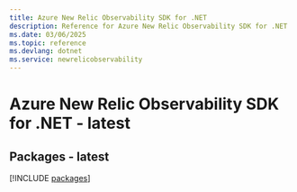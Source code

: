 ```yaml
---
title: Azure New Relic Observability SDK for .NET
description: Reference for Azure New Relic Observability SDK for .NET
ms.date: 03/06/2025
ms.topic: reference
ms.devlang: dotnet
ms.service: newrelicobservability
---
```

# Azure New Relic Observability SDK for .NET - latest
## Packages - latest
[!INCLUDE [packages](new-relic-observability-index.md)]